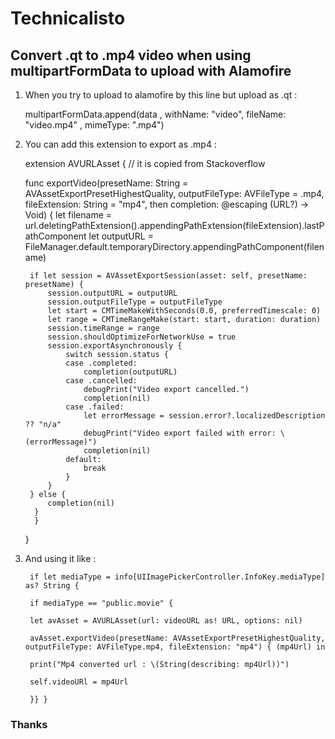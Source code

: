 
# Technicalisto

## Convert .qt to .mp4 video when using multipartFormData to upload with Alamofire

1. When you try to upload to alamofire by this line but upload as .qt :

     multipartFormData.append(data , withName: "video", fileName: "video.mp4" , mimeType: ".mp4")
    

2. You can add this extension to export as .mp4 : 

    extension AVURLAsset { // it is copied from Stackoverflow

     func exportVideo(presetName: String = AVAssetExportPresetHighestQuality, outputFileType: AVFileType = .mp4, fileExtension: String = "mp4", then completion: @escaping (URL?) -> Void)
         {
            let filename = url.deletingPathExtension().appendingPathExtension(fileExtension).lastPathComponent
            let outputURL = FileManager.default.temporaryDirectory.appendingPathComponent(filename)

        if let session = AVAssetExportSession(asset: self, presetName: presetName) {
            session.outputURL = outputURL
            session.outputFileType = outputFileType
            let start = CMTimeMakeWithSeconds(0.0, preferredTimescale: 0)
            let range = CMTimeRangeMake(start: start, duration: duration)
            session.timeRange = range
            session.shouldOptimizeForNetworkUse = true
            session.exportAsynchronously {
                switch session.status {
                case .completed:
                    completion(outputURL)
                case .cancelled:
                    debugPrint("Video export cancelled.")
                    completion(nil)
                case .failed:
                    let errorMessage = session.error?.localizedDescription ?? "n/a"
                    debugPrint("Video export failed with error: \(errorMessage)")
                    completion(nil)
                default:
                    break
                }
            }
        } else {
            completion(nil)
         }
         }
     }
     

3. And using it like :

        if let mediaType = info[UIImagePickerController.InfoKey.mediaType] as? String {
        
        if mediaType == "public.movie" {

        let avAsset = AVURLAsset(url: videoURL as! URL, options: nil)
        
        avAsset.exportVideo(presetName: AVAssetExportPresetHighestQuality, outputFileType: AVFileType.mp4, fileExtension: "mp4") { (mp4Url) in
        
        print("Mp4 converted url : \(String(describing: mp4Url))")
        
        self.videoURl = mp4Url
        
        }} }
        

### Thanks

